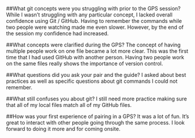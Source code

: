 ##What git concepts were you struggling with prior to the GPS session?
While I wasn’t struggling with any particular concept, I lacked overall confidence using Git / GitHub.  Having to remember the commands while two people were watching made me even slower. However, by the end of the session my confidence had increased.

##What concepts were clarified during the GPS?
The concept of having multiple people work on one file became a lot more clear.  This was the first time that I had used GitHub with another person. Having two people work on the same files really shows the importance of version control.

##What questions did you ask your pair and the guide?
I asked about best practices as well as specific questions about git commands I could not remember.

##What still confuses you about git?
I still need more practice making sure that all of my local files match all of my GitHub files.

##How was your first experience of pairing in a GPS?
It was a lot of fun. It’s great to interact with other people going through the same process. I look forward to doing it more and for coming onsite.
